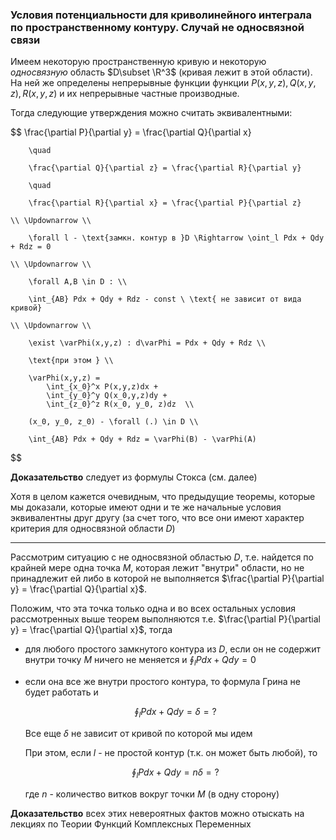 ### Условия потенциальности для криволинейного интеграла по пространственному контуру. Случай не односвязной связи

Имеем некоторую пространственную кривую и некоторую *односвязную* область $D\subset \R^3$ (кривая лежит в этой области). На ней же определены непрерывные функции функции $P(x,y,z), Q(x,y,z), R(x,y,z)$ и их непрерывные частные производные.

Тогда следующие утверждения можно считать эквивалентными:

$$
        \frac{\partial P}{\partial y} = \frac{\partial Q}{\partial x}

        \quad 

        \frac{\partial Q}{\partial z} = \frac{\partial R}{\partial y}

        \quad 

        \frac{\partial R}{\partial x} = \frac{\partial P}{\partial z}

    \\ \Updownarrow \\

        \forall l - \text{замкн. контур в }D \Rightarrow \oint_l Pdx + Qdy + Rdz = 0

    \\ \Updownarrow \\

        \forall A,B \in D : \\

        \int_{AB} Pdx + Qdy + Rdz - const \ \text{ не зависит от вида кривой}
    
    \\ \Updownarrow \\

        \exist \varPhi(x,y,z) : d\varPhi = Pdx + Qdy + Rdz \\ 

        \text{при этом } \\

        \varPhi(x,y,z) = 
            \int_{x_0}^x P(x,y,z)dx + 
            \int_{y_0}^y Q(x_0,y,z)dy + 
            \int_{z_0}^z R(x_0, y_0, z)dz  \\

        (x_0, y_0, z_0) - \forall (.) \in D \\

        \int_{AB} Pdx + Qdy + Rdz = \varPhi(B) - \varPhi(A)
    
$$

**Доказательство** следует из формулы Стокса (см. далее)

Хотя в целом кажется очевидным, что предыдущие теоремы, которые мы доказали, которые имеют одни и те же начальные условия эквивалентны друг другу (за счет того, что все они имеют характер критерия для односвязной области $D$)

---

Рассмотрим ситуацию с не односвязной областью $D$, т.е. найдется по крайней мере одна точка $M$, которая лежит "внутри" области, но не принадлежит ей либо в которой не выполняется $\frac{\partial P}{\partial y} = \frac{\partial Q}{\partial x}$.

Положим, что эта точка только одна и во всех остальных условия рассмотренных выше теорем выполняются т.е. $\frac{\partial P}{\partial y} = \frac{\partial Q}{\partial x}$, тогда

- для любого простого замкнутого контура из $D$, если он не содержит внутри точку $M$ ничего не меняется и $\oint_l Pdx + Qdy = 0$
- если она все же внутри простого контура, то формула Грина не будет работать и 

    $$
        \oint_l Pdx + Qdy = \delta = ?
    $$
    

    Все еще $\delta$ не зависит от кривой по которой мы идем 

    При этом, если $l$ - не простой контур (т.к. он может быть любой), то 

    $$
        \oint_l Pdx + Qdy = n\delta = ?
    $$

    где $n$ - количество витков вокруг точки $M$ (в одну сторону)

**Доказательство** всех этих невероятных фактов можно отыскать на лекциях по Теории Функций Комплексных Переменных 
